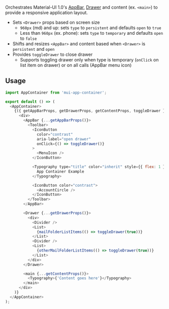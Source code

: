 Orchestrates Material-UI 1.0's [AppBar](https://material-ui-next.com/demos/app-bar/), [Drawer](https://material-ui-next.com/demos/drawers/) and content (ex. `<main>`) to provide a responsive application layout.

- Sets `<Drawer>` props based on screen size
  - `960px` (md) and up: sets `type`  to `persistent` and defaults `open` to `true`
  - Less than `960px` (ex. phone): sets `type`  to `temporary` and defaults `open` to `false`
- Shifts and resizes `<AppBar>` and content based when `<Drawer>` is `persistent` and `open`
- Provides `toggleDrawer` to close drawer
  - Supports toggling drawer only when type is temporary (`onClick` on list item on drawer) or on all calls (AppBar menu icon)

## Usage
```js
import AppContainer from 'mui-app-container';

export default () => (
  <AppContainer>
    {({ getAppBarProps, getDrawerProps, getContentProps, toggleDrawer }) => (
      <div>
        <AppBar {...getAppBarProps()}>
          <Toolbar>
            <IconButton
              color="contrast"
              aria-label="open drawer"
              onClick={() => toggleDrawer()}
            >
              <MenuIcon />
            </IconButton>

            <Typography type="title" color="inherit" style={{ flex: 1 }} noWrap>
              App Container Example
            </Typography>

            <IconButton color="contrast">
              <AccountCircle />
            </IconButton>
          </Toolbar>
        </AppBar>

        <Drawer {...getDrawerProps()}>
          <div>
            <Divider />
            <List>
              {mailFolderListItems(() => toggleDrawer(true))}
            </List>
            <Divider />
            <List>
              {otherMailFolderListItems(() => toggleDrawer(true))}
            </List>
          </div>
        </Drawer>

        <main {...getContentProps()}>
          <Typography>{'Content goes here'}</Typography>
        </main>
      </div>
    )}
  </AppContainer>
);
```